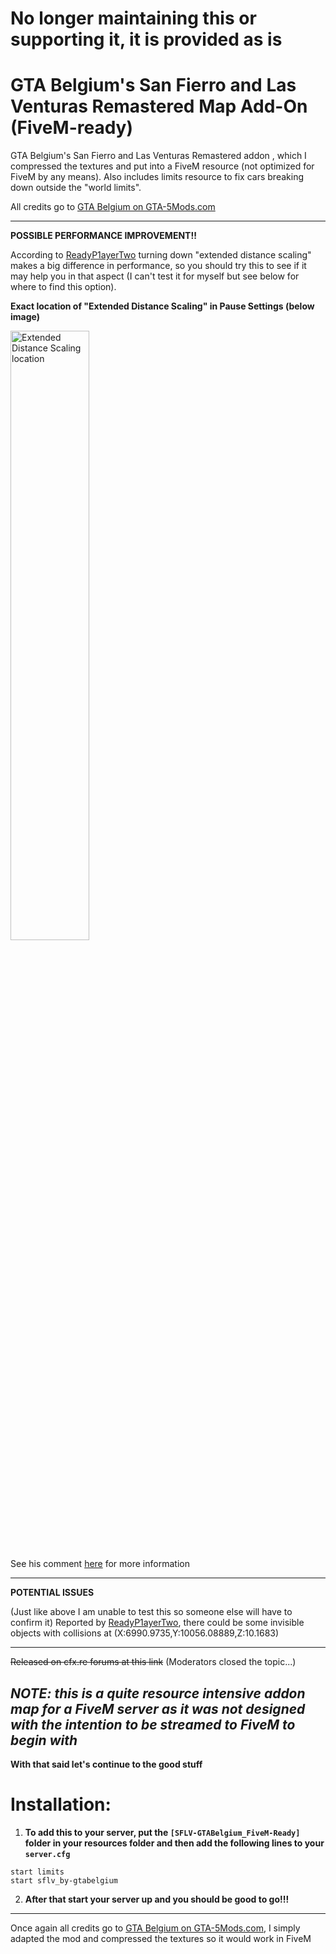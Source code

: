 # No longer maintaining this or supporting it, it is provided as is

# GTA Belgium's San Fierro and Las Venturas Remastered Map Add-On  (FiveM-ready)
GTA Belgium's San Fierro and Las Venturas Remastered addon , which I compressed the textures and put into a FiveM resource (not optimized for FiveM by any means). 
Also includes limits resource to fix cars breaking down outside the "world limits".

All credits go to [GTA Belgium on GTA-5Mods.com](https://www.gta5-mods.com/maps/las-venturas-san-fierro-dlc-remastered)

----

**POSSIBLE PERFORMANCE IMPROVEMENT!!**

According to [ReadyP1ayerTwo](https://github.com/ReadyP1ayerTwo) turning down "extended distance scaling" makes a big difference in performance, so you should try this to see if it may help you in that aspect (I can't test it for myself but see below for where to find this option).

**Exact location of "Extended Distance Scaling" in Pause Settings (below image)**

<img src="https://i.imgur.com/wOLG2ld.png" alt="Extended Distance Scaling location" width="50%">



See his comment [here](https://github.com/rjmxtechnology/SFLV-GTABelgium_FiveM-Ready/issues/1#issue-653727984) for more information

----
**POTENTIAL ISSUES**

(Just like above I am unable to test this so someone else will have to confirm it)
Reported by [ReadyP1ayerTwo](https://github.com/ReadyP1ayerTwo), there could be some invisible objects with collisions at (X:6990.9735,Y:10056.08889,Z:10.1683)


----
~~Released on cfx.re forums at this link~~ 
(Moderators closed the topic...)

*NOTE: **this is a quite resource intensive addon map for a FiveM server as it was not designed with the intention to be streamed to FiveM to begin with***
----

**With that said let's continue to the good stuff**
# Installation:
1. **To add this to your server, put the `[SFLV-GTABelgium_FiveM-Ready]` folder in your resources folder and then add the following lines to your `server.cfg`**
```
start limits
start sflv_by-gtabelgium
```
2. **After that start your server up and you should be good to go!!!**

----
Once again all credits go to [GTA Belgium on GTA-5Mods.com](https://www.gta5-mods.com/maps/las-venturas-san-fierro-dlc-remastered), 
I simply adapted the mod and compressed the textures so it would work in FiveM

